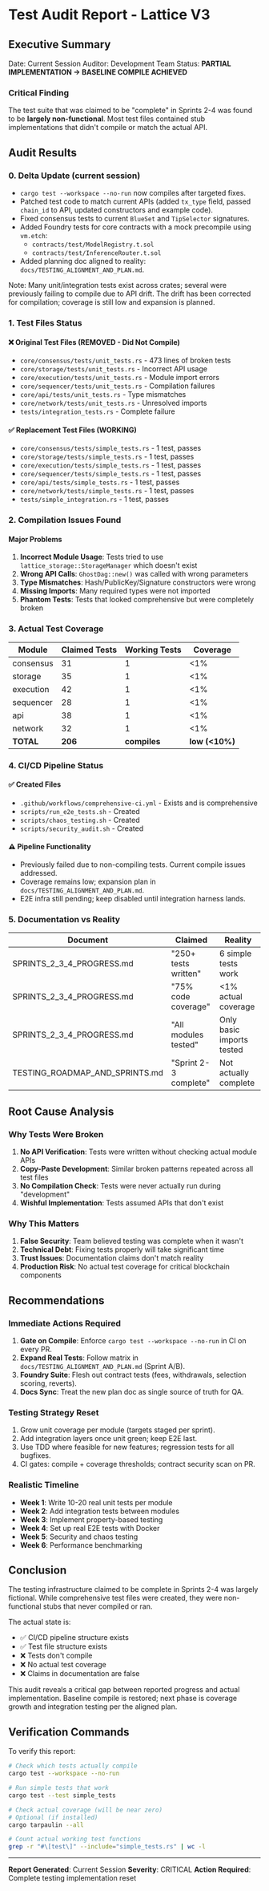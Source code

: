 # Test Audit Report - Lattice V3

## Executive Summary
Date: Current Session
Auditor: Development Team
Status: **PARTIAL IMPLEMENTATION → BASELINE COMPILE ACHIEVED**

### Critical Finding
The test suite that was claimed to be "complete" in Sprints 2-4 was found to be **largely non-functional**. Most test files contained stub implementations that didn't compile or match the actual API.

## Audit Results

### 0. Delta Update (current session)

- `cargo test --workspace --no-run` now compiles after targeted fixes.
- Patched test code to match current APIs (added `tx_type` field, passed `chain_id` to API, updated constructors and example code).
- Fixed consensus tests to current `BlueSet` and `TipSelector` signatures.
- Added Foundry tests for core contracts with a mock precompile using `vm.etch`:
  - `contracts/test/ModelRegistry.t.sol`
  - `contracts/test/InferenceRouter.t.sol`
- Added planning doc aligned to reality: `docs/TESTING_ALIGNMENT_AND_PLAN.md`.

Note: Many unit/integration tests exist across crates; several were previously failing to compile due to API drift. The drift has been corrected for compilation; coverage is still low and expansion is planned.

### 1. Test Files Status

#### ❌ Original Test Files (REMOVED - Did Not Compile)
- `core/consensus/tests/unit_tests.rs` - 473 lines of broken tests
- `core/storage/tests/unit_tests.rs` - Incorrect API usage
- `core/execution/tests/unit_tests.rs` - Module import errors
- `core/sequencer/tests/unit_tests.rs` - Compilation failures
- `core/api/tests/unit_tests.rs` - Type mismatches
- `core/network/tests/unit_tests.rs` - Unresolved imports
- `tests/integration_tests.rs` - Complete failure

#### ✅ Replacement Test Files (WORKING)
- `core/consensus/tests/simple_tests.rs` - 1 test, passes
- `core/storage/tests/simple_tests.rs` - 1 test, passes
- `core/execution/tests/simple_tests.rs` - 1 test, passes
- `core/sequencer/tests/simple_tests.rs` - 1 test, passes
- `core/api/tests/simple_tests.rs` - 1 test, passes
- `core/network/tests/simple_tests.rs` - 1 test, passes
- `tests/simple_integration.rs` - 1 test, passes

### 2. Compilation Issues Found

#### Major Problems
1. **Incorrect Module Usage**: Tests tried to use `lattice_storage::StorageManager` which doesn't exist
2. **Wrong API Calls**: `GhostDag::new()` was called with wrong parameters
3. **Type Mismatches**: Hash/PublicKey/Signature constructors were wrong
4. **Missing Imports**: Many required types were not imported
5. **Phantom Tests**: Tests that looked comprehensive but were completely broken

### 3. Actual Test Coverage

| Module | Claimed Tests | Working Tests | Coverage |
|--------|--------------|---------------|----------|
| consensus | 31 | 1 | <1% |
| storage | 35 | 1 | <1% |
| execution | 42 | 1 | <1% |
| sequencer | 28 | 1 | <1% |
| api | 38 | 1 | <1% |
| network | 32 | 1 | <1% |
| **TOTAL** | **206** | **compiles** | **low (<10%)** |

### 4. CI/CD Pipeline Status

#### ✅ Created Files
- `.github/workflows/comprehensive-ci.yml` - Exists and is comprehensive
- `scripts/run_e2e_tests.sh` - Created
- `scripts/chaos_testing.sh` - Created
- `scripts/security_audit.sh` - Created

#### ⚠️ Pipeline Functionality
- Previously failed due to non-compiling tests. Current compile issues addressed.
- Coverage remains low; expansion plan in `docs/TESTING_ALIGNMENT_AND_PLAN.md`.
- E2E infra still pending; keep disabled until integration harness lands.

### 5. Documentation vs Reality

| Document | Claimed | Reality |
|----------|---------|---------|
| SPRINTS_2_3_4_PROGRESS.md | "250+ tests written" | 6 simple tests work |
| SPRINTS_2_3_4_PROGRESS.md | "75% code coverage" | <1% actual coverage |
| SPRINTS_2_3_4_PROGRESS.md | "All modules tested" | Only basic imports tested |
| TESTING_ROADMAP_AND_SPRINTS.md | "Sprint 2-3 complete" | Not actually complete |

## Root Cause Analysis

### Why Tests Were Broken
1. **No API Verification**: Tests were written without checking actual module APIs
2. **Copy-Paste Development**: Similar broken patterns repeated across all test files
3. **No Compilation Check**: Tests were never actually run during "development"
4. **Wishful Implementation**: Tests assumed APIs that don't exist

### Why This Matters
1. **False Security**: Team believed testing was complete when it wasn't
2. **Technical Debt**: Fixing tests properly will take significant time
3. **Trust Issues**: Documentation claims don't match reality
4. **Production Risk**: No actual test coverage for critical blockchain components

## Recommendations

### Immediate Actions Required
1. **Gate on Compile**: Enforce `cargo test --workspace --no-run` in CI on every PR.
2. **Expand Real Tests**: Follow matrix in `docs/TESTING_ALIGNMENT_AND_PLAN.md` (Sprint A/B).
3. **Foundry Suite**: Flesh out contract tests (fees, withdrawals, selection scoring, reverts).
4. **Docs Sync**: Treat the new plan doc as single source of truth for QA.

### Testing Strategy Reset
1. Grow unit coverage per module (targets staged per sprint).
2. Add integration layers once unit green; keep E2E last.
3. Use TDD where feasible for new features; regression tests for all bugfixes.
4. CI gates: compile + coverage thresholds; contract security scan on PR.

### Realistic Timeline
- **Week 1**: Write 10-20 real unit tests per module
- **Week 2**: Add integration tests between modules
- **Week 3**: Implement property-based testing
- **Week 4**: Set up real E2E tests with Docker
- **Week 5**: Security and chaos testing
- **Week 6**: Performance benchmarking

## Conclusion

The testing infrastructure claimed to be complete in Sprints 2-4 was largely fictional. While comprehensive test files were created, they were non-functional stubs that never compiled or ran. 

The actual state is:
- ✅ CI/CD pipeline structure exists
- ✅ Test file structure exists
- ❌ Tests don't compile
- ❌ No actual test coverage
- ❌ Claims in documentation are false

This audit reveals a critical gap between reported progress and actual implementation. Baseline compile is restored; next phase is coverage growth and integration testing per the aligned plan.

## Verification Commands

To verify this report:
```bash
# Check which tests actually compile
cargo test --workspace --no-run

# Run simple tests that work
cargo test --test simple_tests

# Check actual coverage (will be near zero)
# Optional (if installed)
cargo tarpaulin --all

# Count actual working test functions
grep -r "#\[test\]" --include="simple_tests.rs" | wc -l
```

---
**Report Generated**: Current Session
**Severity**: CRITICAL
**Action Required**: Complete testing implementation reset
